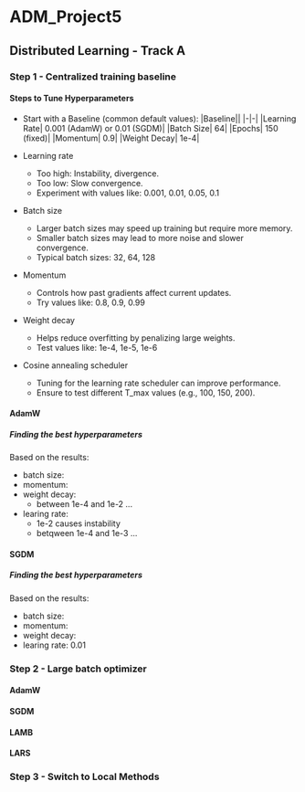 # ADM_Project5

## Distributed Learning - Track A

### Step 1 - Centralized training baseline

#### Steps to Tune Hyperparameters

- Start with a Baseline (common default values):
  |Baseline||
  |-|-|
  |Learning Rate| 0.001 (AdamW) or 0.01 (SGDM)|
  |Batch Size| 64|
  |Epochs| 150 (fixed)|
  |Momentum| 0.9|
  |Weight Decay| 1e-4|

- Learning rate
  - Too high: Instability, divergence.
  - Too low: Slow convergence.
  - Experiment with values like: 0.001, 0.01, 0.05, 0.1
- Batch size
  - Larger batch sizes may speed up training but require more memory.
  - Smaller batch sizes may lead to more noise and slower convergence.
  - Typical batch sizes: 32, 64, 128
- Momentum
  - Controls how past gradients affect current updates.
  - Try values like: 0.8, 0.9, 0.99
- Weight decay
  - Helps reduce overfitting by penalizing large weights.
  - Test values like: 1e-4, 1e-5, 1e-6
- Cosine annealing scheduler
  - Tuning for the learning rate scheduler can improve performance.
  - Ensure to test different T_max values (e.g., 100, 150, 200).

#### AdamW

##### Finding the best hyperparameters

Based on the results:

- batch size:
- momentum:
- weight decay: 
  - between 1e-4 and 1e-2 ...
- learing rate: 
  - 1e-2 causes instability
  - betqween 1e-4 and 1e-3 ...

#### SGDM

##### Finding the best hyperparameters

Based on the results:

- batch size:
- momentum:
- weight decay:
- learing rate: 0.01

### Step 2 - Large batch optimizer

#### AdamW

#### SGDM

#### LAMB

#### LARS

### Step 3 - Switch to Local Methods
